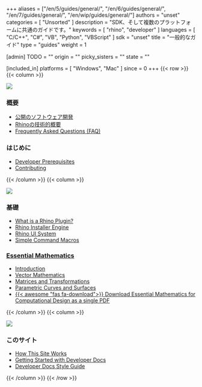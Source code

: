 +++
aliases = ["/en/5/guides/general/", "/en/6/guides/general/", "/en/7/guides/general/", "/en/wip/guides/general/"]
authors = "unset"
categories = [ "Unsorted" ]
description = "SDK、そして複数のプラットフォームに共通のガイドです。"
keywords = [ "rhino", "developer" ]
languages = [ "C/C++", "C#", "VB", "Python", "VBScript" ]
sdk = "unset"
title = "一般的なガイド"
type = "guides"
weight = 1

[admin]
TODO = ""
origin = ""
picky_sisters = ""
state = ""

[included_in]
platforms = [ "Windows", "Mac" ]
since = 0
+++
{{< row >}}
{{< column >}}

<!--the .snagit project for this image can be found next to the image -->
[<img src="/images/general-guides-col1.png">](/guides/general/developing-software-in-public)

### 概要

- [公開のソフトウェア開発](/guides/general/developing-software-in-public)
- [Rhinoの技術的概要](/guides/general/rhino-technology-overview)
- [Frequently Asked Questions (FAQ)](/guides/general/frequently-asked-questions)

### はじめに

- [Developer Prerequisites](/guides/general/rhino-developer-prerequisites)
- [Contributing](/guides/general/contributing)

{{< /column >}}
{{< column >}}

<!--the .snagit project for this image can be found next to the image -->
[<img src="/images/general-guides-col2.png">](/guides/general/what-is-a-rhino-plugin)

### 基礎

- [What is a Rhino Plugin?](/guides/general/what-is-a-rhino-plugin)
- [Rhino Installer Engine](/guides/general/rhino-installer-engine)
- [Rhino UI System](/guides/general/rhino-ui-system/)
- [Simple Command Macros](/guides/general/creating-command-macros/)

### [Essential Mathematics](/guides/general/essential-mathematics)

- [Introduction](/guides/general/essential-mathematics)
- [Vector Mathematics](/guides/general/essential-mathematics/vector-mathematics)
- [Matrices and Transformations](/guides/general/essential-mathematics/matrices-transformations)
- [Parametric Curves and Surfaces](/guides/general/essential-mathematics/parametric-curves-surfaces)
- [{{< awesome "fas fa-download">}} ](http://www.rhino3d.com/download/rhino/5.0/essentialmathematicsthirdedition/) [Download Essential Mathematics for Computational Design as a single PDF ](http://www.rhino3d.com/download/rhino/5.0/essentialmathematicsthirdedition/)

{{< /column >}}
{{< column >}}

<!--the .snagit project for this image can be found next to the image -->
[<img src="/images/general-guides-col3.png">](/guides/general/how-this-site-works)

### このサイト

- [How This Site Works](/guides/general/how-this-site-works)
- [Getting Started with Developer Docs](https://github.com/mcneel/developer-rhino3d-com/blob/main/README.md)
- [Developer Docs Style Guide](/guides/general/developer-docs-style-guide)

{{< /column >}}
{{< /row >}}
